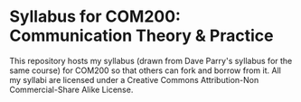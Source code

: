 Syllabus for COM200: Communication Theory & Practice
=======

This repository hosts my syllabus (drawn from Dave Parry's syllabus for the same course) for COM200 so that others can fork and borrow from it. All my syllabi are licensed under a Creative Commons Attribution-Non Commercial-Share Alike License.
